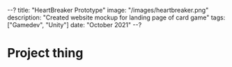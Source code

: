 --?
title: "HeartBreaker Prototype"
image: "/images/heartbreaker.png"
description: "Created website mockup for landing page of card game"
tags: ["Gamedev", "Unity"]
date: "October 2021"
--?

# Project thing
